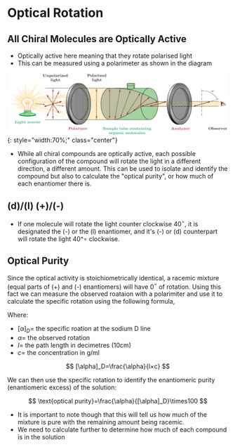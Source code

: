 # Optical Rotation

## All Chiral Molecules are Optically Active

* Optically active here meaning that they rotate polarised light
* This can be measured using a polarimeter as shown in the diagram

![!](15.1.png){: style="width:70%;" class="center"}
	
* While all chiral compounds are optically active, each possible configuration of the compound will rotate the light in a different direction, a different amount. This can be used to isolate and identify the compound but also to calculate the "optical purity", or how much of each enantiomer there is.

## (d)/(l)  (+)/(-)

* If one molecule will rotate the light counter clockwise 40$^\circ$, it is designated the (-) or the (l) enantiomer, and it's (-) or (d) counterpart will rotate the light 40^∘  clockwise.

## Optical Purity

Since the optical activity is stoichiometrically identical, a racemic mixture (equal parts of (+) and (-) enantiomers) will have 0$^\circ$  of rotation. Using this fact we can measure the observed roataion with a polarimiter and use it to calculate the specific rotation using the following formula,

Where:

* $[\alpha]_D=$ the specific roation at the sodium D line
* $\alpha=$ the observed rotation
* $l=$ the path length in decimetres (10cm)
* $c=$ the concentration in g/ml

$$
[\alpha]_D=\frac{\alpha}{l×c}
$$
	

We can then use the specific rotation to identify the enantiomeric purity (enantiomeric excess) of the solution:

$$
\text{optical purity}=\frac{\alpha}{[\alpha]_D}\times100
$$

* It is important to note though that this will tell us how much of the mixture is pure with the remaining amount being racemic.
* We need to calculate further to determine how much of each compound is in the solution
